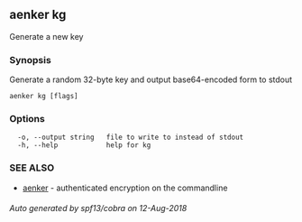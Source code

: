 ## aenker kg

Generate a new key

### Synopsis

Generate a random 32-byte key and output base64-encoded form to stdout

```
aenker kg [flags]
```

### Options

```
  -o, --output string   file to write to instead of stdout
  -h, --help            help for kg
```

### SEE ALSO

* [aenker](aenker.md)	 - authenticated encryption on the commandline

###### Auto generated by spf13/cobra on 12-Aug-2018
